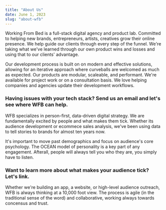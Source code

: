 ```yaml
---
title: "About Us"
date: June 1, 2023
slug: "about-wfb"
---
```


Working From Bed is a full-stack digital agency and product lab. Committed to helping new brands, entrepreneurs, artists, creatives grow their online presence. We help guide our clients through every step of the funnel. We're taking what we've learned through our own product wins and losses and using that to our clients' advantage.

Our development process is built on on modern and effective solutions, allowing for an iterative approach where curveballs are welcomed as much as expected. Our products are modular, scaleable, and performant. We're available for project work or on a consultation basis. We love helping companies and agencies update their development workflows.

### Having issues with your tech stack? Send us an email and let's see where WFB can help.

WFB specializes in person-first, data-driven digital strategy. We are fundamentally excited by people and what makes them tick. Whether its audience development or ecommece sales analysis, we've been using data to tell stories to brands for almost ten years now.

It's important to move past demographics and focus on audience's core psychology. The OCEAN model of personality is a key part of any engagement. Afterall, people will always tell you who they are, you simply have to listen.

### Want to learn more about what makes your audience tick? Let's link.

Whether we're building an app, a website, or high-level audience outreach, WFB is always thinking at a 10,000 foot view. The process is agile (in the traditional sense of the word) and collaborative, working always towards concensus and trust.
